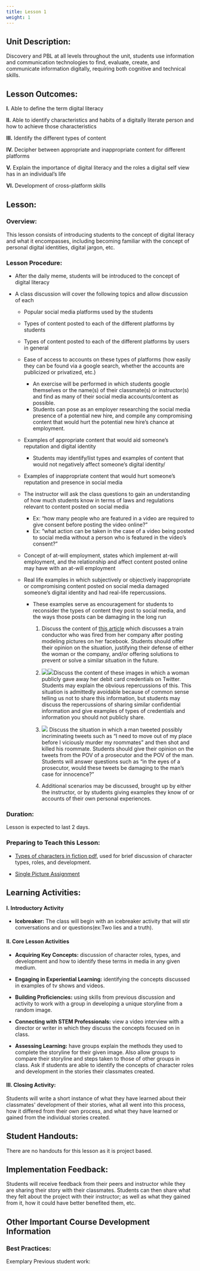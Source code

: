 ```yaml
---
title: Lesson 1
weight: 1
---
```

## Unit Description: 
Discovery and PBL at all levels throughout the unit, students use information and communication technologies to find, evaluate, create, and communicate information digitally, requiring both cognitive and technical skills.

## Lesson Outcomes:
**I.**  Able to define the term digital literacy
    
**II.**   Able to identify characteristics and habits of a digitally literate person and how to achieve those characteristics
    
**III.**   Identify the different types of content
    
**IV.**   Decipher between appropriate and inappropriate content for different platforms
    
**V.**  Explain the importance of digital literacy and the roles a digital self view has in an individual’s life
    
**VI.**   Development of cross-platform skills


## Lesson:
### Overview:

This lesson consists of introducing students to the concept of digital literacy and what it encompasses, including becoming familiar with the concept of personal digital identities, digital jargon, etc.

  

### Lesson Procedure:

-   After the daily meme, students will be introduced to the concept of digital literacy
    
-   A class discussion will cover the following topics and allow discussion of each
    
	-   Popular social media platforms used by the students
    
	-   Types of content posted to each of the different platforms by students
    
	-   Types of content posted to each of the different platforms by users in general
    
	-   Ease of access to accounts on these types of platforms (how easily they can be found via a google search, whether the accounts are publicized or privatized, etc.)
    

		-  An exercise will be performed in which students google themselves or the name(s) of their classmate(s) or instructor(s) and find as many of their social media accounts/content as possible. 
		- Students can pose as an employer researching the social media presence of a potential new hire, and compile any compromising content that would hurt the potential new hire’s chance at employment.
    

	-   Examples of appropriate content that would aid someone’s reputation and digital identity
    	-  Students may identify/list types and examples of content that would not negatively affect someone’s digital identity/
    

	-   Examples of inappropriate content that would hurt someone’s reputation and presence in social media
    
	-   The instructor will ask the class questions to gain an understanding of how much students know in terms of laws and regulations relevant to content posted on social media
		- Ex:  “how many people who are featured in a video are required to give consent before posting the video online?” 
		- Ex: “what action can be taken in the case of a video being posted to social media without a person who is featured in the video’s consent?”
    
	-   Concept of at-will employment, states which implement at-will employment, and the relationship and affect content posted online may have with an at-will employment
    
	-   Real life examples in which subjectively or objectively inappropriate or compromising content posted on social media damaged someone’s digital identity and had real-life repercussions. 
		- These examples serve as encouragement for students to reconsider the types of content they post to social media, and the ways those posts can be damaging in the long run
    

			1.  Discuss the content of [this article](http://www.cbc.ca/news/business/cp-rail-stephanie-katelnikoff-facebook-1.4498140) which discusses a train conductor who was fired from her company after posting modeling pictures on her facebook. Students should offer their opinion on the situation, justifying their defense of either the woman or the company, and/or offering solutions to prevent or solve a similar situation in the future.
    
			2.  ![](https://lh5.googleusercontent.com/ZPql1X4__MTg6T04lkF1gT3lwZfpV1N2Oo1ZrKcUcKFF_Hz7JdiGnfLgqUDQzxiEO8_sQs_75W3DutDoJgB8d5I_HSsIsUJMcUUaKFV7nyc2F9iza87Usu3fBPIDjEflpXqoQPIQ)![](https://lh3.googleusercontent.com/ES-8J7eIJSOBPaHRh_WMTKT7K0MGoxiZ4Xwp7aYKGtGMpn-abs9vF7vk2WWB6FE5Df7kf0w2pf2whmN2AyRHBVeqJtEudU1fmpbp1jDPDuo5WzZTWTgXcEXmvcElMBUs35iKJo4r)Discuss the content of these images in which a woman publicly gave away her debit card credentials on Twitter. Students may explain the obvious repercussions of this. This situation is admittedly avoidable because of common sense telling us not to share this information, but students may discuss the repercussions of sharing similar confidential information and give examples of types of credentials and information you should not publicly share.
    
			3.  ![](https://lh4.googleusercontent.com/J_Z-VU_54mQfoSy02CUTBpg7Z6LmLve-bHAhGHuFfTsKaRAsUUqsujBb_4es6WE2gjU6gVb9IxOp-7BEnNXK0Yw_N63yYvc0Yq72Y6aRVl1qrpelXc2tz9DOx0Xv1g9cLityrQ39) Discuss the situation in which a man tweeted possibly incriminating tweets such as “I need to move out of my place before I viciously murder my roommates” and then shot and killed his roommate. Students should give their opinion on the tweets from the POV of a prosecutor and the POV of the man. Students will answer questions such as “in the eyes of a prosecutor, would these tweets be damaging to the man’s case for innocence?”
    
			4.  Additional scenarios may be discussed, brought up by either the instructor, or by students giving examples they know of or accounts of their own personal experiences.
    

###  Duration: 
Lesson is expected to last 2 days.

###  Preparing to Teach this Lesson:

- [Types of characters in fiction pdf](https://drive.google.com/file/d/1cAmjksabeZRhkuTfPcHxvpTUwPjvttQDzlLIk77Kg1X1jWA09IHorF0E7d_zZKC1xg8dniwcank-baxg/view), used for brief discussion of character types, roles, and development.

- [Single Picture Assignment](https://drive.google.com/drive/folders/0B9qWAFzy0oO7a19KeVYxWkxoWW8)

##  Learning Activities:

#### I. Introductory Activity
-  **Icebreaker:** The class will begin with an icebreaker activity that will stir conversations and or questions(ex:Two lies and a truth).

#### II. Core Lesson Activities
- **Acquiring Key Concepts:** discussion of character roles, types, and development and how to identify these terms in media in any given medium.

- **Engaging in Experiential Learning:** identifying the concepts discussed in examples of tv shows and videos.

- **Building Proficiencies:** using skills from previous discussion and activity to work with a group in developing a unique storyline from a random image.

- **Connecting with STEM Professionals:** view a video interview with a director or writer in which they discuss the concepts focused on in class.

- **Assessing Learning:** have groups explain the methods they used to complete the storyline for their given image. Also allow groups to compare their storyline and steps taken to those of other groups in class. Ask if students are able to identify the concepts of character roles and development in the stories their classmates created.
#### III. Closing Activity: 
 Students will write a short instance of what they have learned about their classmates' development of their stories, what all went into this process, how it differed from their own process, and what they have learned or gained from the individual stories created.



##  Student Handouts:
There are no handouts for this lesson as it is project based.

##  Implementation Feedback: 
Students will receive feedback from their peers and instructor while they are sharing their story with their classmates. Students can then share what they felt about the project with their instructor; as well as what they gained from it, how it could have better benefited them, etc.


## Other Important Course Development Information
### Best Practices:
Exemplary Previous student work: 